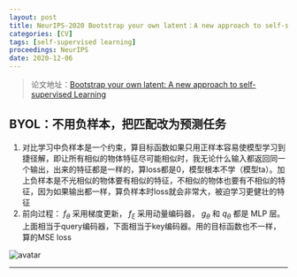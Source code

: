 ```yaml
---
layout: post
title: NeurIPS-2020 Bootstrap your own latent：A new approach to self-supervised Learning
categories: [CV]
tags: [self-supervised learning]
proceedings: NeurIPS
date: 2020-12-06
---
```


> 论文地址：[Bootstrap your own latent: A new approach to self-supervised Learning](https://papers.nips.cc/paper_files/paper/2020/file/f3ada80d5c4ee70142b17b8192b2958e-Paper.pdf)

## BYOL：不用负样本，把匹配改为预测任务

1. 对比学习中负样本是一个约束，算目标函数如果只用正样本容易使模型学习到捷径解，即让所有相似的物体特征尽可能相似时，我无论什么输入都返回同一个输出，出来的特征都是一样的，算loss都是0，模型根本不学（模型ta）。加上负样本是不光相似的物体要有相似的特征，不相似的物体也要有不相似的特征，因为如果输出都一样，算负样本时loss就会非常大，被迫学习更健壮的特征
2. 前向过程： $f_\theta$  采用梯度更新，  $f_\xi$ 采用动量编码器， $g_\theta$ 和  $q_\theta$ 都是 MLP 层。上面相当于query编码器，下面相当于key编码器。用的目标函数也不一样，算的MSE loss

![avatar](https://blog-img-1259433191.cos.ap-shanghai.myqcloud.com/BYOL/BYOL-img1.png)

<HR align=left color=#987cb9 SIZE=1>
